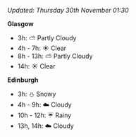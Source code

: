 *Updated: Thursday 30th November 01:30*

**Glasgow**

* 3h: :partly_sunny: Partly Cloudy
* 4h - 7h: :sunny: Clear
* 8h - 13h: :partly_sunny: Partly Cloudy
* 14h: :sunny: Clear

**Edinburgh**

* 3h: :snowman: Snowy
* 4h - 9h: :cloud: Cloudy
* 10h - 12h: :umbrella: Rainy
* 13h, 14h: :cloud: Cloudy
